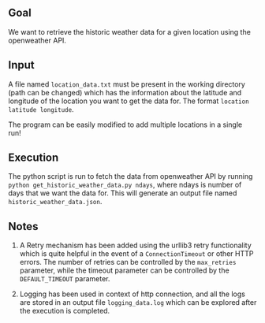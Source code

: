 ## Goal

We want to retrieve the historic weather data for a given location using the openweather API.

## Input

A file named `location_data.txt` must be present in the working directory (path can be changed) which has the information about the latitude and longitude of the location you want to get the data for. The format `location latitude longitude`.

The program can be easily modified to add multiple locations in a single run!

## Execution

The python script is run to fetch the data from openweather API by running `python get_historic_weather_data.py ndays`, where ndays is number of days that we want the data for. This will generate an output file named `historic_weather_data.json`.

## Notes

1. A Retry mechanism has been added using the urllib3 retry functionality which is quite helpful in the event of a `ConnectionTimeout` or other HTTP errors. The number of retries can be controlled by the `max_retries` parameter, while the timeout parameter can be controlled by the `DEFAULT_TIMEOUT` parameter.

2. Logging has been used in context of http connection, and all the logs are stored in an output file `logging_data.log` which can be explored after the execution is completed.

